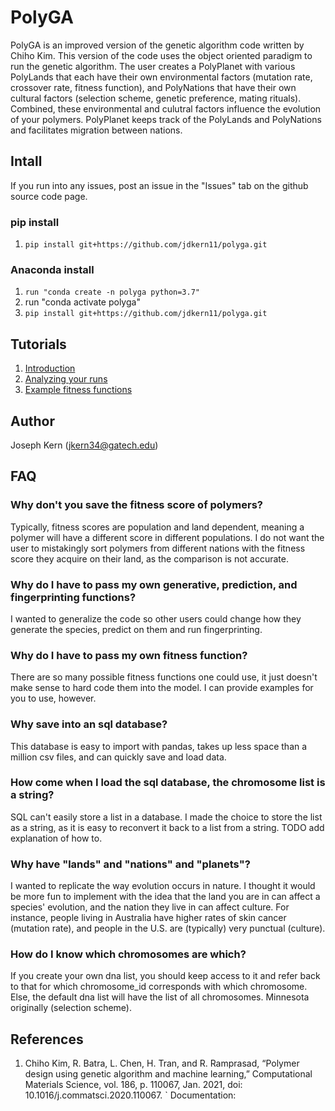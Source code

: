 # PolyGA
PolyGA is an improved version of the genetic algorithm code written by
Chiho Kim. This version of the code uses the object oriented paradigm
to run the genetic algorithm. The user creates a
PolyPlanet with various PolyLands that each have their own environmental factors
(mutation rate, crossover rate, fitness function), and PolyNations that
have their own cultural factors (selection scheme, genetic preference, mating
rituals). Combined, these environmental and culutral factors influence the
evolution of your polymers.
PolyPlanet keeps track of the PolyLands and PolyNations 
and facilitates migration between nations.

## Intall
If you run into any issues, post an issue in the "Issues" tab on the github
source code page.

### pip install
1. `pip install git+https://github.com/jdkern11/polyga.git`

### Anaconda install
1. `run "conda create -n polyga python=3.7"` 
2. run "conda activate polyga"
3. `pip install git+https://github.com/jdkern11/polyga.git`



## Tutorials
1. [Introduction](tutorials/introduction.md)
2. [Analyzing your runs](tutorials/accessing_old_runs.md)
3. [Example fitness functions](tutorials/example_fitness_functions.md)

## Author
Joseph Kern (jkern34@gatech.edu)

## FAQ
### Why don't you save the fitness score of polymers?
Typically, fitness scores are population and land dependent, 
meaning a polymer will have a
different score in different populations. I do not want the user to mistakingly
sort polymers from different nations with the fitness score they acquire on 
their land, as the comparison is not accurate.

### Why do I have to pass my own generative, prediction, and fingerprinting functions?
I wanted to generalize the code so other users could change how they generate
the species, predict on them and run fingerprinting.

### Why do I have to pass my own fitness function?
There are so many possible fitness functions one could use, it just
doesn't make sense to hard code them into the model. 
I can provide examples for you to use, however.

### Why save into an sql database?
This database is easy to import with pandas, takes up less space than a million
csv files, and can quickly save and load data.

### How come when I load the sql database, the chromosome list is a string?
SQL can't easily store a list in a database. I made the choice to store the list
as a string, as it is easy to reconvert it back to a list from a string. TODO
add explanation of how to.

### Why have "lands" and "nations" and "planets"?
I wanted to replicate the way evolution occurs in nature. I thought it would be
more fun to implement with the idea that the land you are in can affect
a species' evolution, and the nation they live in can affect culture. For
instance, people living in Australia have higher rates of skin cancer (mutation
rate), and people in the U.S. are (typically) very punctual (culture).

### How do I know which chromosomes are which?
If you create your own dna list, you should keep access to it and refer back
to that for which chromosome\_id corresponds with which chromosome. Else,
the default dna list will have the list of all chromosomes.
Minnesota originally (selection scheme).

## References
1. Chiho Kim, R. Batra, L. Chen, H. Tran, and R. Ramprasad, 
“Polymer design using genetic algorithm and machine learning,” 
Computational Materials Science, vol. 186, p. 110067, Jan. 2021, 
doi: 10.1016/j.commatsci.2020.110067. ` Documentation:

